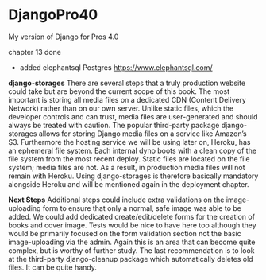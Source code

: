 # DjangoPro40
 My version of Django for Pros 4.0

chapter 13 done


+ added elephantsql Postgres
https://www.elephantsql.com/

**django-storages**
There are several steps that a truly production website could take but are beyond the current
scope of this book. The most important is storing all media files on a dedicated CDN (Content
Delivery Network) rather than on our own server. Unlike static files, which the developer controls
and can trust, media files are user-generated and should always be treated with caution. The
popular third-party package django-storages allows for storing Django media files on a service
like Amazon’s S3.
Furthermore the hosting service we will be using later on, Heroku, has an ephemeral file system.
Each internal dyno boots with a clean copy of the file system from the most recent deploy. Static
files are located on the file system; media files are not. As a result, in production media files
will not remain with Heroku. Using django-storages is therefore basically mandatory alongside
Heroku and will be mentioned again in the deployment chapter.

**Next Steps**
Additional steps could include extra validations on the image-uploading form to ensure that only
a normal, safe image was able to be added. We could add dedicated create/edit/delete forms for
the creation of books and cover image. Tests would be nice to have here too although they would
be primarily focused on the form validation section not the basic image-uploading via the admin.
Again this is an area that can become quite complex, but is worthy of further study.
The last recommendation is to look at the third-party django-cleanup package which automatically
deletes old files. It can be quite handy.